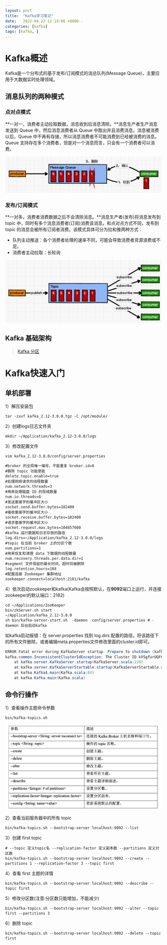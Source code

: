 ```yaml
---
layout: post
title:  "Kafka学习笔记"
date:   2022-04-22 12:19:06 +0800--
categories: [kafka]
tags: [kafka, ]  
---
```


# Kafka概述

Kafka是一个分布式的基于发布/订阅模式的消总队列(Message Queue)，主要应用于大数据实时处理领域。



## 消息队列的两种模式

### 点对点模式

**一对一，消费者主动拉取数据，消息收到后消息清除。**消息生产者生产消息发送到 Queue 中，然后消息消费者从 Queue 中取出并且消费消息。消息被消费以后，Queue 中不再有存储，所以消息消费者不可能消费到已经被消费的消息。 Queue 支持存在多个消费者，但是对一个消息而言，只会有一个消费者可以消费。

![image-20220425222529896](/assets/imgs/image-20220425222529896.png)

### 发布/订阅模式

**一对多，消费者消费数据之后不会清除消息。**消息生产者(发布)将消息发布到 topic 中，同时有多个消息消费者(订阅)消费该消息。和点对点方式不同，发布到 topic 的消息会被所有订阅者消费。该模式具体可分为拉和推两种方式：

- 队列主动推送：各个消费者处理的速率不同，可能会导致消费者资源浪费或不足。
- 消费者主动拉取：长轮询

![image-20220425222547643](/assets/imgs/image-20220425222547643.png)

## Kafka 基础架构

> [Kafka 分区](http://www.silince.cn/2021/08/26/Kafka-%E5%88%86%E5%8C%BA/)



# Kafka快速入门

## 单机部署

1）解压安装包

```shell
tar -zxvf kafka_2.12-3.0.0.tgz -C /opt/module/
```

2）创建logs日志文件夹

```shell
mkdir ~/Application/kafka_2.12-3.0.0/logs
```

3）修改配置文件

```shell
vim kafka_2.12-3.0.0/config/server.properties
```

```shell
#broker 的全局唯一编号，不能重复 broker.id=0
#删除 topic 功能使能
delete.topic.enable=true
#处理网络请求的线程数量 
num.network.threads=3
#用来处理磁盘 IO 的现成数量 
num.io.threads=8 
#发送套接字的缓冲区大小 
socket.send.buffer.bytes=102400 
#接收套接字的缓冲区大小 
socket.receive.buffer.bytes=102400 
#请求套接字的缓冲区大小 
socket.request.max.bytes=104857600 
#kafka 运行数据和日志存放的路径 
log.dirs=~/Application/kafka_2.12-3.0.0/logs
#topic 在当前 broker 上的分区个数 
num.partitions=1
#用来恢复和清理 data 下数据的线程数量 
num.recovery.threads.per.data.dir=1 
#segment 文件保留的最长时间，超时将被删除 
log.retention.hours=168
#配置连接 Zookeeper 集群地址 
zookeeper.connect=localhost:2181/kafka
```

4）依次启动zookeeper和kafka(Kafka会按照默认，在**9092**端口上运行，并连接zookeeper的默认端口：2182)

```shell
cd ~/Applications/ZooKeeper
bin/zkServer.sh start
~/Application/kafka_2.12-3.0.0
sh bin/kafka-server-start.sh  -daemon  config/server.properties # -daemon 后台启动kafka
```

如kafka启动报错：在 server.properties 找到  log.dirs 配置的路径。将该路径下的所有文件删除，或者编辑meta.properties文件修改里面的cluster.id即可。

```java
ERROR Fatal error during KafkaServer startup. Prepare to shutdown (kafka.server.KafkaServer)
kafka.common.InconsistentClusterIdException: The Cluster ID kVSgfurUQFGGpHMTBqBPiw doesn't match stored clusterId Some(0Qftv9yBTAmf2iDPSlIk7g) in meta.properties. The broker is trying to join the wrong cluster. Configured zookeeper.connect may be wrong.
    at kafka.server.KafkaServer.startup(KafkaServer.scala:220)
    at kafka.server.KafkaServerStartable.startup(KafkaServerStartable.scala:44)
    at kafka.Kafka$.main(Kafka.scala:84)
    at kafka.Kafka.main(Kafka.scala)
```





## 命令行操作

1）查看操作主题命令参数

```shell
bin/kafka-topics.sh
```

![image-20220426130141201](/assets/imgs/image-20220426130141201.png)

2）查看当前服务器中的所有 topic

```shell
bin/kafka-topics.sh --bootstrap-server localhost:9092 --list
```

3）创建 first topic

```shell
# --topic 定义topic名 --replication-factor 定义副本数 --partitions 定义分区数
bin/kafka-topics.sh --bootstrap-server localhost:9092 --create --partitions 1 --replication-factor 3 --topic first
```

4）查看 first 主题的详情

```shell
bin/kafka-topics.sh --bootstrap-server localhost:9092 --describe --topic first
```

5）修改分区数(注意:分区数只能增加，不能减少)

```shell
bin/kafka-topics.sh --bootstrap-server localhost:9092 --alter --topic first --partitions 3
```

6）删除 topic

```shell
bin/kafka-topics.sh --bootstrap-server localhost:9092 --delete --topic first
```

  
